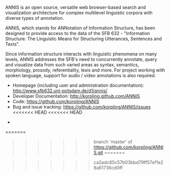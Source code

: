 ANNIS is an open source, versatile web browser-based search and visualization architecture for complex multilevel linguistic corpora with diverse types of annotation.

ANNIS, which stands for ANNotation of Information Structure, has been designed to provide access to the data of the SFB 632 - "Information Structure: The Linguistic Means for Structuring Utterances, Sentences and Texts".

Since information structure interacts with linguistic phenomena on many levels, ANNIS addresses the SFB's need to concurrently annotate, query and visualize data from such varied areas as syntax, semantics, morphology, prosody, referentiality, lexis and more. For project working with spoken language, support for audio / video annotations is also required.

* Homepage (including user and administration documentation): http://www.sfb632.uni-potsdam.de/d1/annis/
* Developer Documentation: http://korpling.github.com/ANNIS
* Code: https://github.com/korpling/ANNIS
* Bug and issue tracking: https://github.com/korpling/ANNIS/issues
<<<<<<< HEAD
<<<<<<< HEAD
-
=======

>>>>>>> branch 'master' of https://github.com/korpling/ANNIS.git
=======

>>>>>>> ca2adc85c57b03bbd79ff57ef1e28a61736cd0ff
